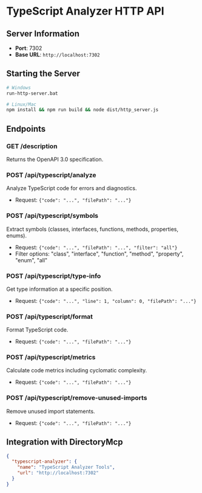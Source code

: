 # TypeScript Analyzer HTTP API

## Server Information
- **Port**: 7302
- **Base URL**: `http://localhost:7302`

## Starting the Server

```bash
# Windows
run-http-server.bat

# Linux/Mac
npm install && npm run build && node dist/http_server.js
```

## Endpoints

### GET /description
Returns the OpenAPI 3.0 specification.

### POST /api/typescript/analyze
Analyze TypeScript code for errors and diagnostics.
- Request: `{"code": "...", "filePath": "..."}`

### POST /api/typescript/symbols
Extract symbols (classes, interfaces, functions, methods, properties, enums).
- Request: `{"code": "...", "filePath": "...", "filter": "all"}`
- Filter options: "class", "interface", "function", "method", "property", "enum", "all"

### POST /api/typescript/type-info
Get type information at a specific position.
- Request: `{"code": "...", "line": 1, "column": 0, "filePath": "..."}`

### POST /api/typescript/format
Format TypeScript code.
- Request: `{"code": "...", "filePath": "..."}`

### POST /api/typescript/metrics
Calculate code metrics including cyclomatic complexity.
- Request: `{"code": "...", "filePath": "..."}`

### POST /api/typescript/remove-unused-imports
Remove unused import statements.
- Request: `{"code": "...", "filePath": "..."}`

## Integration with DirectoryMcp

```json
{
  "typescript-analyzer": {
    "name": "TypeScript Analyzer Tools",
    "url": "http://localhost:7302"
  }
}
```

